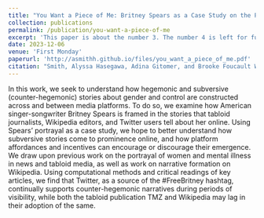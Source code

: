 ```yaml
---
title: "You Want a Piece of Me: Britney Spears as a Case Study on the Prominence of Hegemonic Tales and Subversive Stories in Online Media."
collection: publications
permalink: /publication/you-want-a-piece-of-me
excerpt: 'This paper is about the number 3. The number 4 is left for future work.'
date: 2023-12-06
venue: 'First Monday'
paperurl: 'http://asmithh.github.io/files/you_want_a_piece_of_me.pdf'
citation: "Smith, Alyssa Hasegawa, Adina Gitomer, and Brooke Foucault Welles. 2023. “You Want a Piece of Me: Britney Spears as a Case Study on the Prominence of Hegemonic Tales and Subversive Stories in Online Media.” First Monday, December. https://doi.org/10.5210/fm.v28i12.13314."
---
```

In this work, we seek to understand how hegemonic and subversive (counter-hegemonic) stories about gender and control are constructed across and between media platforms. To do so, we examine how American singer-songwriter Britney Spears is framed in the stories that tabloid journalists, Wikipedia editors, and Twitter users tell about her online. Using Spears’ portrayal as a case study, we hope to better understand how subversive stories come to prominence online, and how platform affordances and incentives can encourage or discourage their emergence. We draw upon previous work on the portrayal of women and mental illness in news and tabloid media, as well as work on narrative formation on Wikipedia. Using computational methods and critical readings of key articles, we find that Twitter, as a source of the #FreeBritney hashtag, continually supports counter-hegemonic narratives during periods of visibility, while both the tabloid publication TMZ and Wikipedia may lag in their adoption of the same.
